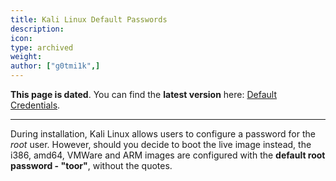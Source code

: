 ```yaml
---
title: Kali Linux Default Passwords
description:
icon:
type: archived
weight:
author: ["g0tmi1k",]
---
```


**This page is dated**. You can find the **latest version** here: [Default Credentials](/docs/introduction/default-credentials/).

- - -

During installation, Kali Linux allows users to configure a password for the _root_ user. However, should you decide to boot the live image instead, the i386, amd64, VMWare and ARM images are configured with the **default root password - "toor"**, without the quotes.
